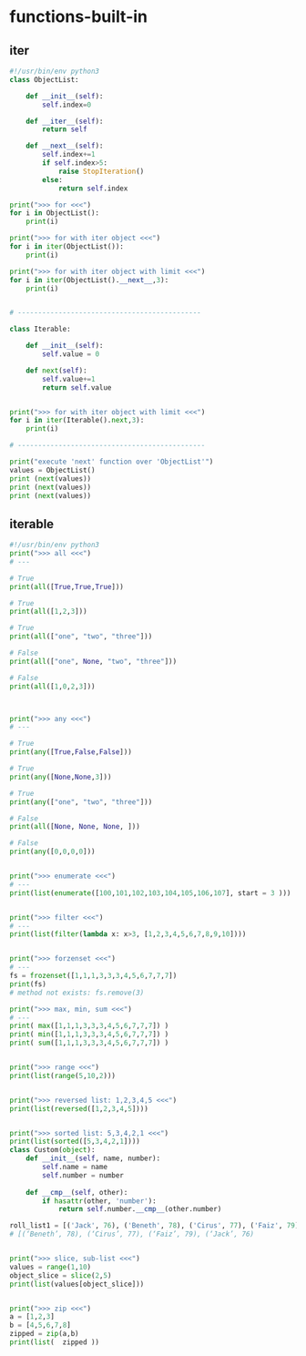 # functions-built-in

## iter

<!-- MARKDOWN-AUTO-DOCS:START (CODE:src=../../python/functions-built-in/iter.py) -->
<!-- The below code snippet is automatically added from ../../python/functions-built-in/iter.py -->
```py
#!/usr/bin/env python3
class ObjectList:

	def __init__(self):
		self.index=0

	def __iter__(self):
		return self

	def __next__(self):
		self.index+=1
		if self.index>5:
			raise StopIteration()
		else:
			return self.index

print(">>> for <<<")
for i in ObjectList():
	print(i)

print(">>> for with iter object <<<")
for i in iter(ObjectList()):
	print(i)

print(">>> for with iter object with limit <<<")
for i in iter(ObjectList().__next__,3):
	print(i)


# ---------------------------------------------

class Iterable:

	def __init__(self):
		self.value = 0

	def next(self):
		self.value+=1
		return self.value


print(">>> for with iter object with limit <<<")
for i in iter(Iterable().next,3):
	print(i)

# ----------------------------------------------

print("execute 'next' function over 'ObjectList'")
values = ObjectList()
print (next(values))
print (next(values))
print (next(values))
```
<!-- MARKDOWN-AUTO-DOCS:END -->



## iterable

<!-- MARKDOWN-AUTO-DOCS:START (CODE:src=../../python/functions-built-in/iterable.py) -->
<!-- The below code snippet is automatically added from ../../python/functions-built-in/iterable.py -->
```py
#!/usr/bin/env python3
print(">>> all <<<") 
# ---

# True 
print(all([True,True,True]))

# True 
print(all([1,2,3]))

# True 
print(all(["one", "two", "three"]))

# False 
print(all(["one", None, "two", "three"]))

# False 
print(all([1,0,2,3]))



print(">>> any <<<") 
# ---

# True 
print(any([True,False,False]))

# True 
print(any([None,None,3]))

# True 
print(any(["one", "two", "three"]))

# False 
print(all([None, None, None, ]))

# False 
print(any([0,0,0,0]))


print(">>> enumerate <<<")
# ---
print(list(enumerate([100,101,102,103,104,105,106,107], start = 3 )))


print(">>> filter <<<") 
# ---
print(list(filter(lambda x: x>3, [1,2,3,4,5,6,7,8,9,10])))


print(">>> forzenset <<<")
# ---
fs = frozenset([1,1,1,3,3,3,4,5,6,7,7,7])
print(fs)
# method not exists: fs.remove(3)

print(">>> max, min, sum <<<")
# ---
print( max([1,1,1,3,3,3,4,5,6,7,7,7]) )
print( min([1,1,1,3,3,3,4,5,6,7,7,7]) )
print( sum([1,1,1,3,3,3,4,5,6,7,7,7]) )


print(">>> range <<<")
print(list(range(5,10,2)))


print(">>> reversed list: 1,2,3,4,5 <<<")
print(list(reversed([1,2,3,4,5])))


print(">>> sorted list: 5,3,4,2,1 <<<")
print(list(sorted([5,3,4,2,1])))
class Custom(object):
    def __init__(self, name, number):
        self.name = name
        self.number = number
 
    def __cmp__(self, other):
        if hasattr(other, 'number'):
            return self.number.__cmp__(other.number)

roll_list1 = [('Jack', 76), ('Beneth', 78), ('Cirus', 77), ('Faiz', 79)]; roll_list1.sort()
# [(‘Beneth’, 78), (‘Cirus’, 77), (‘Faiz’, 79), (‘Jack’, 76)


print(">>> slice, sub-list <<<")
values = range(1,10)
object_slice = slice(2,5)
print(list(values[object_slice]))


print(">>> zip <<<")
a = [1,2,3]
b = [4,5,6,7,8]
zipped = zip(a,b)
print(list(  zipped ))
```
<!-- MARKDOWN-AUTO-DOCS:END -->


